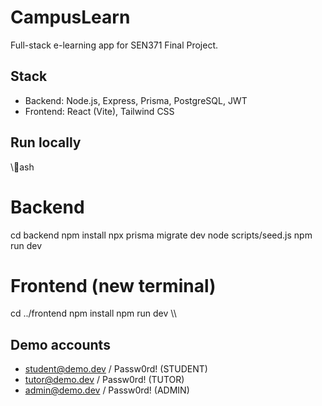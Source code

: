 ﻿# CampusLearn

Full-stack e-learning app for SEN371 Final Project.

## Stack
- Backend: Node.js, Express, Prisma, PostgreSQL, JWT
- Frontend: React (Vite), Tailwind CSS

## Run locally
\\\ash
# Backend
cd backend
npm install
npx prisma migrate dev
node scripts/seed.js
npm run dev

# Frontend (new terminal)
cd ../frontend
npm install
npm run dev
\\\

## Demo accounts
- student@demo.dev / Passw0rd! (STUDENT)
- tutor@demo.dev   / Passw0rd! (TUTOR)
- admin@demo.dev   / Passw0rd! (ADMIN)
